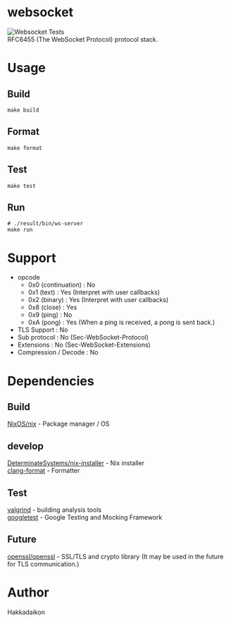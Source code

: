 # websocket  
![Websocket Tests](https://github.com/Hakkadaikon/websocket/actions/workflows/test.yml/badge.svg)  
RFC6455 (The WebSocket Protocol) protocol stack.  

# Usage  
## Build  

```shell  
make build
```

## Format  

```shell  
make format
```

## Test  

```shell  
make test
```

## Run  

```shell  
# ./result/bin/ws-server
make run
```

# Support  
- opcode  
  - 0x0 (continuation)   : No  
  - 0x1 (text)           : Yes (Interpret with user callbacks)  
  - 0x2 (binary)         : Yes (Interpret with user callbacks)  
  - 0x8 (close)          : Yes  
  - 0x9 (ping)           : No  
  - 0xA (pong)           : Yes (When a ping is received, a pong is sent back.)  
- TLS Support            : No  
- Sub protocol           : No (Sec-WebSocket-Protocol)  
- Extensions             : No (Sec-WebSocket-Extensions)  
- Compression / Decode   : No  

# Dependencies  
## Build  
[NixOS/nix](https://github.com/NixOS/nix) - Package manager / OS  

## develop  
[DeterminateSystems/nix-installer](https://github.com/DeterminateSystems/nix-installer) - Nix installer  
[clang-format](https://github.com/llvm/llvm-project/tree/main/clang/tools/clang-format) - Formatter  

## Test
[valgrind](https://sourceware.org/git/valgrind.git) - building analysis tools  
[googletest](https://github.com/google/googletest) - Google Testing and Mocking Framework  

## Future  
[openssl/openssl](https://github.com/openssl/openssl) - SSL/TLS and crypto library  (It may be used in the future for TLS communication.)  

# Author
Hakkadaikon
